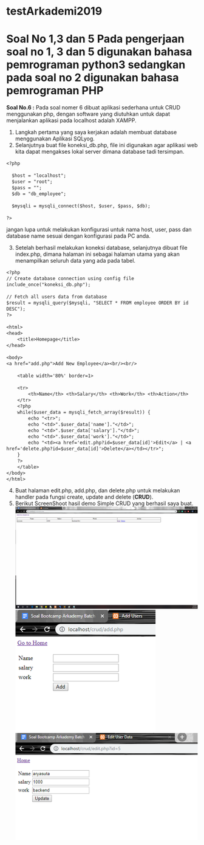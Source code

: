 # testArkademi2019
# Soal No 1,3 dan 5 Pada pengerjaan soal no 1, 3 dan 5 digunakan bahasa pemrograman python3 sedangkan pada soal no 2 digunakan bahasa pemrograman PHP
**Soal No.6 :**
Pada soal nomer 6 dibuat aplikasi sederhana untuk CRUD menggunakan php, dengan software yang diutuhkan untuk dapat menjalankan aplikasi pada localhost adalah XAMPP.
1. Langkah pertama yang saya kerjakan adalah membuat database menggunakan Aplikasi SQLyog.
2. Selanjutnya buat file koneksi_db.php, file ini digunakan agar aplikasi web kita dapat mengakses lokal server dimana database tadi tersimpan.
```
<?php 

  $host = "localhost";
  $user = "root";
  $pass = "";
  $db = "db_employee";

  $mysqli = mysqli_connect($host, $user, $pass, $db); 

?>
```
jangan lupa untuk melakukan konfigurasi untuk nama host, user, pass dan database name sesuai dengan konfigurasi pada PC anda.

3. Setelah berhasil melakukan koneksi database, selanjutnya dibuat file index.php, dimana halaman ini sebagai halaman utama yang akan menampilkan seluruh data yang ada pada tabel.
````
<?php
// Create database connection using config file
include_once("koneksi_db.php");

// Fetch all users data from database
$result = mysqli_query($mysqli, "SELECT * FROM employee ORDER BY id DESC");
?>

<html>
<head>    
    <title>Homepage</title>
</head>

<body>
<a href="add.php">Add New Employee</a><br/><br/>

    <table width='80%' border=1>

    <tr>
        <th>Name</th> <th>Salary</th> <th>Work</th> <th>Action</th>
    </tr>
    <?php  
    while($user_data = mysqli_fetch_array($result)) {         
        echo "<tr>";
        echo "<td>".$user_data['name']."</td>";
        echo "<td>".$user_data['salary']."</td>";
        echo "<td>".$user_data['work']."</td>";    
        echo "<td><a href='edit.php?id=$user_data[id]'>Edit</a> | <a href='delete.php?id=$user_data[id]'>Delete</a></td></tr>";        
    }
    ?>
    </table>
</body>
</html>
````
4. Buat halaman edit.php, add.php, dan delete.php untuk melakukan handler pada fungsi create, update and delete (**CRUD**).
5. Berikut ScreenShoot hasil demo Simple CRUD yang berhasil saya buat.
![Screenshot Home Page](https://github.com/AryasutaWicaksana/testArkademi2019/blob/master/homepage.png)
![Screenshot Home Page](https://github.com/AryasutaWicaksana/testArkademi2019/blob/master/add.png)
![Screenshot Home Page](https://github.com/AryasutaWicaksana/testArkademi2019/blob/master/edit.png)
